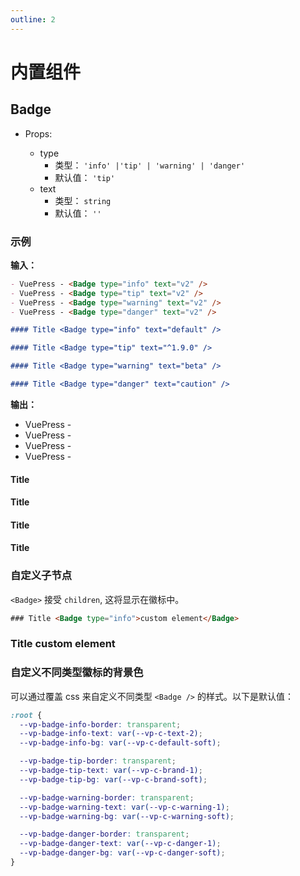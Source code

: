 ```yaml
---
outline: 2
---
```


# 内置组件

<NpmBadge package="@vuepress/theme-default" />

## Badge <Badge text="badge" />

- Props:

  - type
    - 类型： `'info' |'tip' | 'warning' | 'danger'`
    - 默认值： `'tip'`
  - text
    - 类型： `string`
    - 默认值： `''`

### 示例

**输入：**

```md
- VuePress - <Badge type="info" text="v2" />
- VuePress - <Badge type="tip" text="v2" />
- VuePress - <Badge type="warning" text="v2" />
- VuePress - <Badge type="danger" text="v2" />

#### Title <Badge type="info" text="default" />

#### Title <Badge type="tip" text="^1.9.0" />

#### Title <Badge type="warning" text="beta" />

#### Title <Badge type="danger" text="caution" />
```

**输出：**

- VuePress - <Badge type="info" text="v2" />
- VuePress - <Badge type="tip" text="v2" />
- VuePress - <Badge type="warning" text="v2" />
- VuePress - <Badge type="danger" text="v2" />

#### Title <Badge type="info" text="default" />

#### Title <Badge type="tip" text="^1.9.0" />

#### Title <Badge type="warning" text="beta" />

#### Title <Badge type="danger" text="caution" />

### 自定义子节点

`<Badge>` 接受 `children`, 这将显示在徽标中。

```html
### Title <Badge type="info">custom element</Badge>
```

### Title <Badge type="info">custom element</Badge>

### 自定义不同类型徽标的背景色

可以通过覆盖 css 来自定义不同类型 `<Badge />` 的样式。以下是默认值：

```css
:root {
  --vp-badge-info-border: transparent;
  --vp-badge-info-text: var(--vp-c-text-2);
  --vp-badge-info-bg: var(--vp-c-default-soft);

  --vp-badge-tip-border: transparent;
  --vp-badge-tip-text: var(--vp-c-brand-1);
  --vp-badge-tip-bg: var(--vp-c-brand-soft);

  --vp-badge-warning-border: transparent;
  --vp-badge-warning-text: var(--vp-c-warning-1);
  --vp-badge-warning-bg: var(--vp-c-warning-soft);

  --vp-badge-danger-border: transparent;
  --vp-badge-danger-text: var(--vp-c-danger-1);
  --vp-badge-danger-bg: var(--vp-c-danger-soft);
}
```
